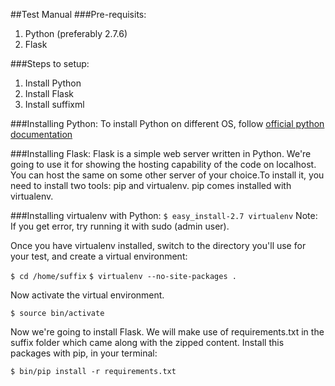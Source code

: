 ##Test Manual
###Pre-requisits:
1. Python (preferably 2.7.6)
2. Flask

###Steps to setup:
1. Install Python
2. Install Flask
3. Install suffixml

###Installing Python:
To install Python on different OS, follow [official python documentation](https://docs.python.org/2/using/index.html)

###Installing Flask:
Flask is a simple web server written in Python. We're going to use it for showing the hosting capability of the code on localhost. You can host the same on some other server of your choice.To install it, you need to install two tools: pip and virtualenv.
pip comes installed with virtualenv.

###Installing virtualenv with Python:
`$ easy_install-2.7 virtualenv`
Note: If you get error, try running it with sudo (admin user).

Once you have virtualenv installed, switch to the directory you'll use for your test, and create a virtual environment:

`$ cd /home/suffix`
`$ virtualenv --no-site-packages .`

Now activate the virtual environment.

`$ source bin/activate`

Now we're going to install Flask. We will make use of requirements.txt in the suffix folder which came along with the zipped content.
Install this packages with pip, in your terminal:

`$ bin/pip install -r requirements.txt`

